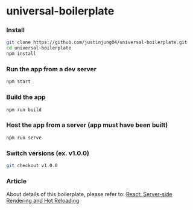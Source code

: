 # universal-boilerplate

### Install
```sh
git clone https://github.com/justinjung04/universal-boilerplate.git
cd universal-boilerplate
npm install
```

### Run the app from a dev server
```sh
npm start
```

### Build the app
```sh
npm run build
```

### Host the app from a server (app must have been built)
```sh
npm run serve
```

### Switch versions (ex. v1.0.0)
```sh
git checkout v1.0.0
```

### Article
About details of this boilerplate, please refer to: [React: Server-side Rendering and Hot Reloading](https://medium.com/@justinjung04/react-server-side-rendering-and-hot-reloading-ffb87ca81a89)
